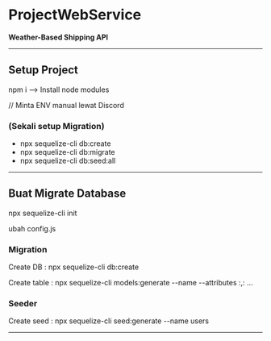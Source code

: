 # ProjectWebService
**Weather-Based Shipping API**

-----------------------------------------------------
## Setup Project

npm i           --> Install node modules

// Minta ENV manual lewat Discord

### (Sekali setup Migration)
- npx sequelize-cli db:create
- npx sequelize-cli db:migrate
- npx sequelize-cli db:seed:all

-----------------------------------------------------
## Buat Migrate Database

npx sequelize-cli init

ubah config.js

### **Migration**

Create DB : npx sequelize-cli db:create

Create table : npx sequelize-cli models:generate --name <NamaTable> --attributes <namaattribute>:<datatype>,<namaattribute>:<datatype> ...

### **Seeder**

Create seed : npx sequelize-cli seed:generate --name users

-----------------------------------------------------
